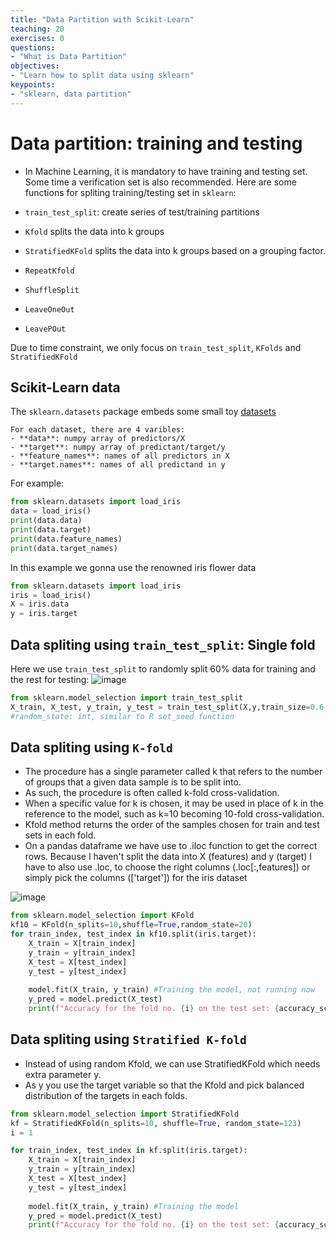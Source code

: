 ```yaml
---
title: "Data Partition with Scikit-Learn"
teaching: 20
exercises: 0
questions:
- "What is Data Partition"
objectives:
- "Learn how to split data using sklearn"
keypoints:
- "sklearn, data partition"
---
```


# Data partition: training and testing
- In Machine Learning, it is mandatory to have training and testing set. Some time a verification set is also recommended.
Here are some functions for spliting training/testing set in `sklearn`:

- `train_test_split`: create series of test/training partitions
- `Kfold` splits the data into k groups
- `StratifiedKFold` splits the data into k groups based on a grouping factor.
- `RepeatKfold`
- `ShuffleSplit`
- `LeaveOneOut`
- `LeavePOut`

Due to time constraint, we only focus on `train_test_split`, `KFolds` and `StratifiedKFold` 
## Scikit-Learn data
The `sklearn.datasets` package embeds some small toy [datasets](https://scikit-learn.org/stable/datasets.html)
```
For each dataset, there are 4 varibles:
- **data**: numpy array of predictors/X
- **target**: numpy array of predictant/target/y
- **feature_names**: names of all predictors in X
- **target.names**: names of all predictand in y
```
For example:
```python
from sklearn.datasets import load_iris
data = load_iris()
print(data.data)
print(data.target)
print(data.feature_names)
print(data.target_names)
```

In this example we gonna use the renowned iris flower data
```python
from sklearn.datasets import load_iris
iris = load_iris()
X = iris.data
y = iris.target
```

## Data spliting using `train_test_split`: **Single fold**
Here we use `train_test_split` to randomly split 60% data for training and the rest for testing:
![image](https://user-images.githubusercontent.com/43855029/114209883-22b81700-992d-11eb-83a4-c4ab1538a1e5.png)

```python
from sklearn.model_selection import train_test_split
X_train, X_test, y_train, y_test = train_test_split(X,y,train_size=0.6,random_state=123)
#random_state: int, similar to R set_seed function
```

## Data spliting using `K-fold`
- The procedure has a single parameter called k that refers to the number of groups that a given data sample is to be split into. 
- As such, the procedure is often called k-fold cross-validation. 
- When a specific value for k is chosen, it may be used in place of k in the reference to the model, such as k=10 becoming 10-fold cross-validation.
- Kfold method returns the order of the samples chosen for train and test sets in each fold. 
- On a pandas dataframe we have use to .iloc function to get the correct rows. Because I haven't split the data into X (features) and y (target) I have to also use .loc, to choose the right columns (.loc[:,features]) or simply pick the columns (['target']) for the iris dataset

![image](https://user-images.githubusercontent.com/43855029/114211785-103edd00-992f-11eb-89d0-bbd7bd0c0178.png)
```python
from sklearn.model_selection import KFold
kf10 = KFold(n_splits=10,shuffle=True,random_state=20)
for train_index, test_index in kf10.split(iris.target):
    X_train = X[train_index]
    y_train = y[train_index]
    X_test = X[test_index]
    y_test = y[test_index]
    
    model.fit(X_train, y_train) #Training the model, not running now
    y_pred = model.predict(X_test)
    print(f"Accuracy for the fold no. {i} on the test set: {accuracy_score(y_test, y_pred)}")
```

## Data spliting using `Stratified K-fold`
- Instead of using random Kfold, we can use StratifiedKFold which needs extra parameter y. 
- As y you use the target variable so that the Kfold and pick balanced distribution of the targets in each folds.

```python
from sklearn.model_selection import StratifiedKFold
kf = StratifiedKFold(n_splits=10, shuffle=True, random_state=123)
i = 1

for train_index, test_index in kf.split(iris.target):
    X_train = X[train_index]
    y_train = y[train_index]
    X_test = X[test_index]
    y_test = y[test_index]
    
    model.fit(X_train, y_train) #Training the model
    y_pred = model.predict(X_test)
    print(f"Accuracy for the fold no. {i} on the test set: {accuracy_score(y_test, y_pred)}")    
```
